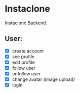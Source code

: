 # Instaclone

Instaclone Backend.

## User:

-   [x] create account
-   [x] see profile
-   [x] edit profile
-   [x] follow user
-   [x] unfollow user
-   [x] change avatar (image upload)
-   [x] login
